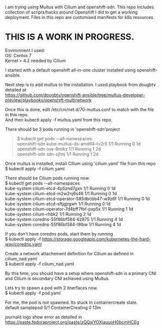 I am trying using Multus with Cilium and openshift-sdn. This repo includes collection of scripts/hacks around Openshift
I did to get a working deployment. Files in this repo are customised manifests for k8s resources.
 
# THIS IS A WORK IN PROGRESS.
 
Environment I used:  
OS: Centos 7  
Kernel > 4.2 needed by Cilium  
 
I started with a default openshift all-in-one cluster installed using openshift-ansible.
 
Next step is to add multus to the installation. I used playbook from dougbtv detailed at  
https://github.com/dougbtv/openshift-ansible/tree/multus-developer-preview/playbooks/openshift-multinetwork

Once this is done, edit /etc/cni/net.d/70-multus.conf to match with the file in this repo.  
And then kubectl apply -f multus.yaml from this repo.  
 
There should be 3 pods running in 'openshift-sdn'project  
> $ kubectl get pods --all-namespaces  
> openshift-sdn                       kube-multus-ds-amd64-tv2r5                     1/1       Running             0          1d  
> openshift-sdn                       ovs-8mlkz                                      1/1       Running             1          2d  
> openshift-sdn                       sdn-zjhnj                                      1/1       Running             1          2d  

 
Once multus is installed, install Cilium using 'cilium.yaml' file from this repo  
$ kubectl apply -f cilium.yaml  
 
There should be Cilium pods running now.  
$ kubectl get pods --all-namespaces  
kube-system                         cilium-etcd-4p5znd7gxn                         1/1       Running             0          1d  
kube-system                         cilium-etcd-m2w2nj6s46                         1/1       Running             0          1d  
kube-system                         cilium-etcd-operator-585dbcbb47-w9z6f          1/1       Running             0          1d  
kube-system                         cilium-etcd-sftjgjrgwh                         1/1       Running             0          1d  
kube-system                         cilium-operator-7d4bff7fbf-pxp5x               1/1       Running             1          1d  
kube-system                         cilium-rhbk2                                   1/1       Running             2          1d  
kube-system                         coredns-55f86bf584-6z875                       1/1       Running             4          1d  
kube-system                         coredns-55f86bf584-l9lbw                       1/1       Running             4          1d  

If you don't have coredns pods, start them by running  
$ kubectl apply -f https://storage.googleapis.com/kubernetes-the-hard-way/coredns.yaml  

Create a network attachement definition for Cilium as defined in cilium_nad.yaml  
$ kubectl apply -f cilium_nad.yaml  

By this time, you should have a setup where openshift-sdn is a primary CNI and CIlium is secondary CNI achieved using Multus.  

Lets try to spawn a pod with 2 itnerfaces now.  
$ kubectl apply -f pod.yaml  

For me, the pod is not spawned. Its stuck in containercreate state.  
default                             samplepod                                      0/1       ContainerCreating   0          13m  

journald logs show error as detailed in https://paste.fedoraproject.org/paste/zQQsjYOXjauuoH0bcmHCEg
